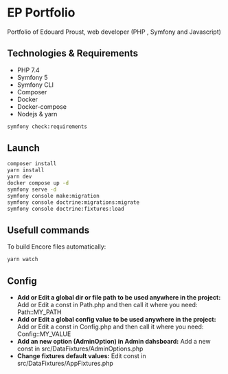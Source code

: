 # EP Portfolio

Portfolio of Edouard Proust, web developer (PHP , Symfony and Javascript)

## Technologies & Requirements

- PHP 7.4
- Symfony 5
- Symfony CLI
- Composer
- Docker
- Docker-compose
- Nodejs & yarn

```bash
symfony check:requirements
```

## Launch

```bash
composer install
yarn install
yarn dev
docker compose up -d
symfony serve -d
symfony console make:migration
symfony console doctrine:migrations:migrate
symfony console doctrine:fixtures:load
```

## Usefull commands

To build Encore files automatically:
```bash
yarn watch
```

## Config

- **Add or Edit a global dir or file path to be used anywhere in the project:** 
Add or Edit a const in Path.php and then call it where you need: Path::MY_PATH
- **Add or Edit a global config value to be used anywhere in the project:** 
Add or Edit a const in Config.php and then call it where you need: Config::MY_VALUE
- **Add an new option (AdminOption) in Admin dahsboard:** 
Add a new const in src/DataFixtures/AdminOptions.php
- **Change fixtures default values:** 
Edit const in src/DataFixtures/AppFixtures.php